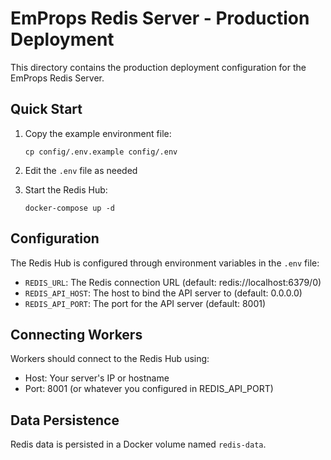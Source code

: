 # EmProps Redis Server - Production Deployment

This directory contains the production deployment configuration for the EmProps Redis Server.

## Quick Start

1. Copy the example environment file:
   ```
   cp config/.env.example config/.env
   ```

2. Edit the `.env` file as needed

3. Start the Redis Hub:
   ```
   docker-compose up -d
   ```

## Configuration

The Redis Hub is configured through environment variables in the `.env` file:

- `REDIS_URL`: The Redis connection URL (default: redis://localhost:6379/0)
- `REDIS_API_HOST`: The host to bind the API server to (default: 0.0.0.0)
- `REDIS_API_PORT`: The port for the API server (default: 8001)

## Connecting Workers

Workers should connect to the Redis Hub using:
- Host: Your server's IP or hostname
- Port: 8001 (or whatever you configured in REDIS_API_PORT)

## Data Persistence

Redis data is persisted in a Docker volume named `redis-data`.
